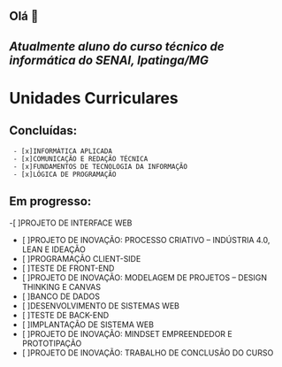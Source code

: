 ## Olá 👋

## _Atualmente aluno do curso técnico de informática do **SENAI**, Ipatinga/MG_

# **Unidades Curriculares**

## **Concluídas:**
     - [x]INFORMÁTICA APLICADA
     - [x]COMUNICAÇÃO E REDAÇÃO TÉCNICA
     - [x]FUNDAMENTOS DE TECNOLOGIA DA INFORMAÇÃO
     - [x]LÓGICA DE PROGRAMAÇÃO
## **Em progresso:**
 -[ ]PROJETO DE INTERFACE WEB
 - [ ]PROJETO DE INOVAÇÃO: PROCESSO CRIATIVO – INDÚSTRIA 4.0, LEAN E IDEAÇÃO
 - [ ]PROGRAMAÇÃO CLIENT-SIDE
 - [ ]TESTE DE FRONT-END
 - [ ]PROJETO DE INOVAÇÃO: MODELAGEM DE PROJETOS – DESIGN THINKING E CANVAS
 - [ ]BANCO DE DADOS
 - [ ]DESENVOLVIMENTO DE SISTEMAS WEB
 - [ ]TESTE DE BACK-END
 - [ ]IMPLANTAÇÃO DE SISTEMA WEB
 - [ ]PROJETO DE INOVAÇÃO: MINDSET EMPREENDEDOR E PROTOTIPAÇÃO
 - [ ]PROJETO DE INOVAÇÃO: TRABALHO DE CONCLUSÃO DO CURSO
